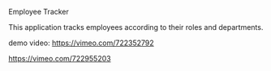 Employee Tracker 

This application tracks employees according to their roles and departments.

demo video: https://vimeo.com/722352792

https://vimeo.com/722955203
